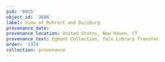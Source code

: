 ```yaml
---
pid: '6915'
object_id: '3696'
label: View of Ruhrort and Duisburg
provenance_date:
provenance_location: United States, New Haven, CT
provenance_text: Egmont Collection, Yale Library Transfer
order: '1374'
collection: provenance
---
```


